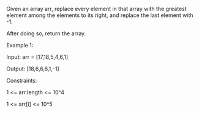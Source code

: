 Given an array arr, replace every element in that array with the greatest element among the elements to its right, and replace the last element with -1.

After doing so, return the array.

 
 

Example 1:

Input: arr = [17,18,5,4,6,1]

Output: [18,6,6,6,1,-1]
 
 

Constraints:

1 <= arr.length <= 10^4

1 <= arr[i] <= 10^5
